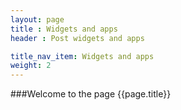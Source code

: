 ```yaml
---
layout: page
title : Widgets and apps
header : Post widgets and apps

title_nav_item: Widgets and apps
weight: 2
---
```



###Welcome to the page {{page.title}}
